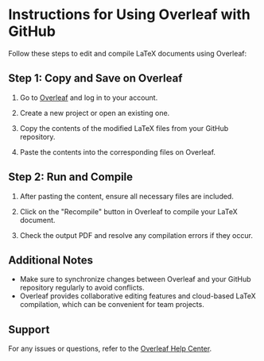 # Instructions for Using Overleaf with GitHub

Follow these steps to edit and compile LaTeX documents using Overleaf:


## Step 1: Copy and Save on Overleaf

1. Go to [Overleaf](https://www.overleaf.com) and log in to your account.

2. Create a new project or open an existing one.

3. Copy the contents of the modified LaTeX files from your GitHub repository.

4. Paste the contents into the corresponding files on Overleaf.

## Step 2: Run and Compile

1. After pasting the content, ensure all necessary files are included.

2. Click on the "Recompile" button in Overleaf to compile your LaTeX document.

3. Check the output PDF and resolve any compilation errors if they occur.

## Additional Notes

- Make sure to synchronize changes between Overleaf and your GitHub repository regularly to avoid conflicts.
- Overleaf provides collaborative editing features and cloud-based LaTeX compilation, which can be convenient for team projects.

## Support

For any issues or questions, refer to the [Overleaf Help Center](https://www.overleaf.com/help).
